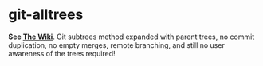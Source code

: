 # git-alltrees
**See [The Wiki](https://gitlab.com/douglas.s.leonard/alltrees/-/wikis/home)**.   Git subtrees method expanded with parent trees, no commit duplication, no empty merges, remote branching, and still no user awareness of the trees required!  
